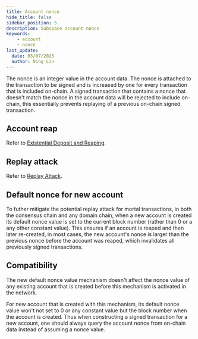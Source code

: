 ```yaml
---
title: Account nonce
hide_title: false
sidebar_position: 5
description: Subspace account nonce
keywords:
    - account
    - nonce
last_update:
  date: 03/07/2025
  author: Ning Lin
---
```

The nonce is an integer value in the account data. The nonce is attached to the transaction to be signed and is increased by one for every transaction that is included on-chain. A signed transaction that contains a nonce that doesn't match the nonce in the account data will be rejected to include on-chain, this essentially prevents replaying of a previous on-chain signed transaction.

## Account reap
Refer to [Existential Deposit and Reaping](https://wiki.polkadot.network/docs/learn-accounts#existential-deposit-and-reaping).

## Replay attack
Refer to [Replay Attack](https://wiki.polkadot.network/docs/transaction-attacks#replay-attack).

## Default nonce for new account
To futher mitigate the potential replay attack for mortal transactions, in both the consensus chain and any domain chain, when a new account is created its default nonce value is set to the current block number (rather than 0 or a any other constant value). This ensures if an account is reaped and then later re-created, in most cases, the new account's nonce is larger than the previous nonce before the account was reaped, which invalidates all previously signed transactions.

## Compatibility
The new default nonce value mechanism doesn't affect the nonce value of any existing account that is created before this mechanism is activated in the network.

For new account that is created with this mechanism, its default nonce value won't not set to 0 or any constant value but the block number when the account is created. Thus when constructing a signed transaction for a new account, one should always query the account nonce from on-chain data instead of assuming a nonce value.

